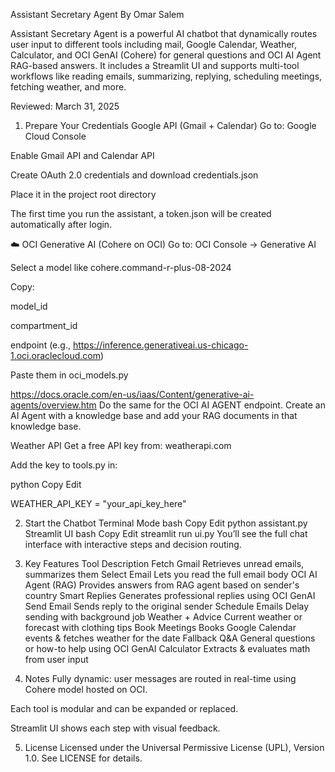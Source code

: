 Assistant Secretary Agent
By Omar Salem

Assistant Secretary Agent is a powerful AI chatbot that dynamically routes user input to different tools including mail, Google Calendar, Weather, Calculator, and OCI GenAI (Cohere) for general questions and OCI AI Agent RAG-based answers. It includes a Streamlit UI and supports multi-tool workflows like reading emails, summarizing, replying, scheduling meetings, fetching weather, and more.

Reviewed: March 31, 2025

1. Prepare Your Credentials
Google API (Gmail + Calendar)
Go to: Google Cloud Console

Enable Gmail API and Calendar API

Create OAuth 2.0 credentials and download credentials.json

Place it in the project root directory

The first time you run the assistant, a token.json will be created automatically after login.

☁️ OCI Generative AI (Cohere on OCI)
Go to: OCI Console → Generative AI

Select a model like cohere.command-r-plus-08-2024

Copy:

model_id

compartment_id

endpoint (e.g., https://inference.generativeai.us-chicago-1.oci.oraclecloud.com)

Paste them in oci_models.py

https://docs.oracle.com/en-us/iaas/Content/generative-ai-agents/overview.htm
Do the same for the OCI AI AGENT endpoint. Create an AI Agent with a knowledge base and add your RAG documents in that knowledge base.

Weather API
Get a free API key from: weatherapi.com

Add the key to tools.py in:

python
Copy
Edit

WEATHER_API_KEY = "your_api_key_here"

2. Start the Chatbot
Terminal Mode
bash
Copy
Edit
python assistant.py
Streamlit UI
bash
Copy
Edit
streamlit run ui.py
You’ll see the full chat interface with interactive steps and decision routing.

3. Key Features
Tool	Description
 Fetch Gmail	Retrieves unread emails, summarizes them
 Select Email	Lets you read the full email body
 OCI AI Agent (RAG)	Provides answers from RAG agent based on sender's country
 Smart Replies	Generates professional replies using OCI GenAI
 Send Email	Sends reply to the original sender
 Schedule Emails	Delay sending with background job
 Weather + Advice	Current weather or forecast with clothing tips
 Book Meetings	Books Google Calendar events & fetches weather for the date
 Fallback Q&A	General questions or how-to help using OCI GenAI
 Calculator	Extracts & evaluates math from user input

4. Notes
Fully dynamic: user messages are routed in real-time using Cohere model hosted on OCI.

Each tool is modular and can be expanded or replaced.

Streamlit UI shows each step with visual feedback.

5. License
Licensed under the Universal Permissive License (UPL), Version 1.0.
See LICENSE for details.

